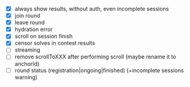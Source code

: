 - [x] always show results, without auth, even incomplete sessions
- [x] join round
- [x] leave round
- [x] hydration error
- [x] scroll on session finish
- [x] censor solves in contest results
- [ ] streaming
- [ ] remove scrollToXXX after performing scroll (maybe rename it to anchorId)
- [ ] round status (registration|ongoing|finished) (+incomplete sessions warning)
